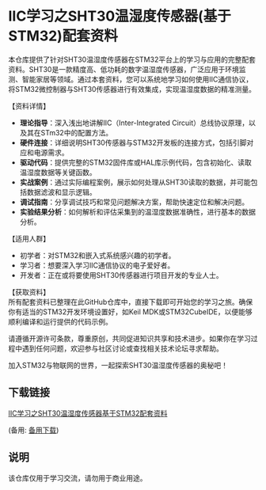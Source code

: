 # IIC学习之SHT30温湿度传感器(基于STM32)配套资料

本仓库提供了针对SHT30温湿度传感器在STM32平台上的学习与应用的完整配套资料。SHT30是一款精度高、低功耗的数字温湿度传感器，广泛应用于环境监测、智能家居等领域。通过本套资料，您可以系统地学习如何使用IIC通信协议，将STM32微控制器与SHT30传感器进行有效集成，实现温湿度数据的精准测量。

【资料详情】  
- **理论指导**：深入浅出地讲解IIC（Inter-Integrated Circuit）总线协议原理，以及其在STm32中的配置方法。
- **硬件连接**：详细说明SHT30传感器与STM32开发板的连接方式，包括引脚对应和电源需求。
- **驱动代码**：提供完整的STM32固件库或HAL库示例代码，包含初始化、读取温湿度数据等关键函数。
- **实战案例**：通过实际编程案例，展示如何处理从SHT30读取的数据，并可能包括数据滤波和显示逻辑。
- **调试指南**：分享调试技巧和常见问题解决方案，帮助快速定位和解决问题。
- **实验结果分析**：如何解析和评估采集到的温湿度数据准确性，进行基本的数据分析。

【适用人群】  
- 初学者：对STM32和嵌入式系统感兴趣的初学者。
- 学习者：想要深入学习IIC通信协议的电子爱好者。
- 开发者：正在或将要使用SHT30传感器进行项目开发的专业人士。

【获取资料】  
所有配套资料已整理在此GitHub仓库中，直接下载即可开始您的学习之旅。确保你有适当的STM32开发环境设置好，如Keil MDK或STM32CubeIDE，以便能够顺利编译和运行提供的代码示例。

请遵循开源许可条款，尊重原创，共同促进知识共享和技术进步。如果你在学习过程中遇到任何问题，欢迎参与社区讨论或查找相关技术论坛寻求帮助。

加入STM32与物联网的世界，一起探索SHT30温湿度传感器的奥秘吧！

## 下载链接
[IIC学习之SHT30温湿度传感器基于STM32配套资料](https://pan.quark.cn/s/05d9954b7e45) 

(备用: [备用下载](https://pan.baidu.com/s/1xIMyI6r3V6ebElzt2Qmbbw?pwd=1234))

## 说明

该仓库仅用于学习交流，请勿用于商业用途。
